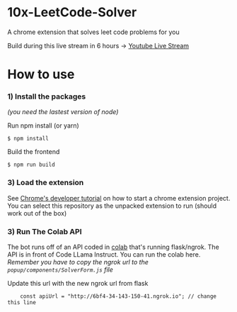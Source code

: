 # 10x-LeetCode-Solver
A chrome extension that solves leet code problems for you

Build during this live stream in 6 hours -> [Youtube Live Stream](https://youtube.com/live/3cCQ_geKWRk)

# How to use
### 1) Install the packages 
*(you need the lastest version of node)*

Run npm install (or yarn)
```
$ npm install
```
Build the frontend
```
$ npm run build
```

### 3) Load the extension
See [Chrome's developer tutorial](https://developer.chrome.com/docs/extensions/mv3/getstarted/development-basics/) on how to start a chrome extension project. You can select this repository as the unpacked extension to run (should work out of the box)

### 3) Run The Colab API

The bot runs off of an API coded in [colab](https://colab.research.google.com/drive/1-G9tuDbC3gdqiaGBmFBdQ2N46rsv-zBX?usp=sharing) that's running flask/ngrok. The API is in front of Code LLama Instruct. You can run the colab here. *Remember you have to copy the ngrok url to the `popup/components/SolverForm.js` file*

Update this url with the new ngrok url from flask
```
	const apiUrl = "http://6bf4-34-143-150-41.ngrok.io"; // change this line
```

